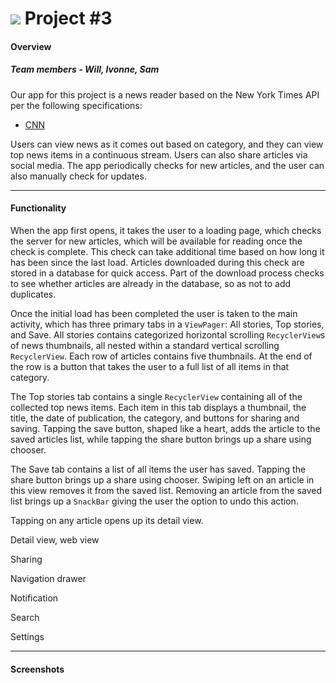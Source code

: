 # ![](https://ga-dash.s3.amazonaws.com/production/assets/logo-9f88ae6c9c3871690e33280fcf557f33.png) Project #3

#### Overview

##### Team members - Will, Ivonne, Sam

Our app for this project is a news reader based on the New York Times API per the following specifications:

* [CNN](CNN)

Users can view news as it comes out based on category, and they can view top news items in a continuous stream. Users can also share articles via social media. The app periodically checks for new articles, and the user can also manually check for updates.

---

#### Functionality

When the app first opens, it takes the user to a loading page, which checks the server for new articles, which will be available for reading once the check is complete. This check can take additional time based on how long it has been since the last load. Articles downloaded during this check are stored in a database for quick access. Part of the download process checks to see whether articles are already in the database, so as not to add duplicates.

Once the initial load has been completed the user is taken to the main activity, which has three primary tabs in a `ViewPager`: All stories, Top stories, and Save. All stories contains categorized horizontal scrolling `RecyclerView`s of news thumbnails, all nested within a standard vertical scrolling `RecyclerView`. Each row of articles contains five thumbnails. At the end of the row is a button that takes the user to a full list of all items in that category.

The Top stories tab contains a single `RecyclerView` containing all of the collected top news items. Each item in this tab displays a thumbnail, the title, the date of publication, the category, and buttons for sharing and saving. Tapping the save button, shaped like a heart, adds the article to the saved articles list, while tapping the share button brings up a share using chooser.

The Save tab contains a list of all items the user has saved. Tapping the share button brings up a share using chooser. Swiping left on an article in this view removes it from the saved list. Removing an article from the saved list brings up a `SnackBar` giving the user the option to undo this action.

Tapping on any article opens up its detail view. 

Detail view, web view

Sharing

Navigation drawer

Notification

Search

Settings

---

#### Screenshots

